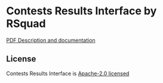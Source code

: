 # Contests Results Interface by RSquad

[PDF Description and documentation](https://rsquad.io/contests-results-interface.pdf)

## License

Contests Results Interface is [Apache-2.0 licensed](http://www.apache.org/licenses/LICENSE-2.0 "Apache-2.0 licensed")
